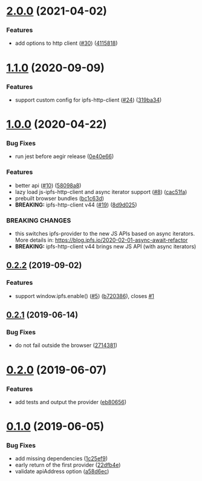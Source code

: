 # [2.0.0](https://github.com/ipfs-shipyard/ipfs-provider/compare/v1.1.0...v2.0.0) (2021-04-02)


### Features

* add options to http client ([#30](https://github.com/ipfs-shipyard/ipfs-provider/issues/30)) ([4115818](https://github.com/ipfs-shipyard/ipfs-provider/commit/41158187fcc3153a0824b2cc871da7c769879415))



<a name="1.1.0"></a>
# [1.1.0](https://github.com/ipfs-shipyard/ipfs-provider/compare/v1.0.0...v1.1.0) (2020-09-09)


### Features

* support custom config for ipfs-http-client ([#24](https://github.com/ipfs-shipyard/ipfs-provider/issues/24)) ([319ba34](https://github.com/ipfs-shipyard/ipfs-provider/commit/319ba34))



<a name="1.0.0"></a>
# [1.0.0](https://github.com/ipfs-shipyard/ipfs-provider/compare/v0.2.2...v1.0.0) (2020-04-22)


### Bug Fixes

* run jest before aegir release ([0e40e66](https://github.com/ipfs-shipyard/ipfs-provider/commit/0e40e66))


### Features

* better api ([#10](https://github.com/ipfs-shipyard/ipfs-provider/issues/10)) ([58098a8](https://github.com/ipfs-shipyard/ipfs-provider/commit/58098a8))
* lazy load js-ipfs-http-client and async iterator support ([#8](https://github.com/ipfs-shipyard/ipfs-provider/issues/8)) ([cac51fa](https://github.com/ipfs-shipyard/ipfs-provider/commit/cac51fa))
* prebuilt browser bundles ([bc1c63d](https://github.com/ipfs-shipyard/ipfs-provider/commit/bc1c63d))
* **BREAKING:** ipfs-http-client v44 ([#19](https://github.com/ipfs-shipyard/ipfs-provider/issues/19)) ([8d9d025](https://github.com/ipfs-shipyard/ipfs-provider/commit/8d9d025))


### BREAKING CHANGES

* this switches ipfs-provider to the new JS APIs based on
async iterators. More details in: https://blog.ipfs.io/2020-02-01-async-await-refactor
* **BREAKING:** ipfs-http-client v44 brings new JS API (with async iterators)



<a name="0.2.2"></a>
## [0.2.2](https://github.com/ipfs-shipyard/ipfs-provider/compare/v0.2.1...v0.2.2) (2019-09-02)


### Features

* support window.ipfs.enable() ([#5](https://github.com/ipfs-shipyard/ipfs-provider/issues/5)) ([b720386](https://github.com/ipfs-shipyard/ipfs-provider/commit/b720386)), closes [#1](https://github.com/ipfs-shipyard/ipfs-provider/issues/1)



<a name="0.2.1"></a>
## [0.2.1](https://github.com/ipfs-shipyard/ipfs-provider/compare/v0.2.0...v0.2.1) (2019-06-14)


### Bug Fixes

* do not fail outside the browser ([2714381](https://github.com/ipfs-shipyard/ipfs-provider/commit/2714381))



<a name="0.2.0"></a>
# [0.2.0](https://github.com/ipfs-shipyard/ipfs-provider/compare/v0.1.0...v0.2.0) (2019-06-07)


### Features

* add tests and output the provider ([eb80656](https://github.com/ipfs-shipyard/ipfs-provider/commit/eb80656))



<a name="0.1.0"></a>
# [0.1.0](https://github.com/ipfs-shipyard/ipfs-provider/compare/1c25ef9...v0.1.0) (2019-06-05)


### Bug Fixes

* add missing dependencies ([1c25ef9](https://github.com/ipfs-shipyard/ipfs-provider/commit/1c25ef9))
* early return of the first provider ([22dfb4e](https://github.com/ipfs-shipyard/ipfs-provider/commit/22dfb4e))
* validate apiAddress option ([a58d6ec](https://github.com/ipfs-shipyard/ipfs-provider/commit/a58d6ec))



